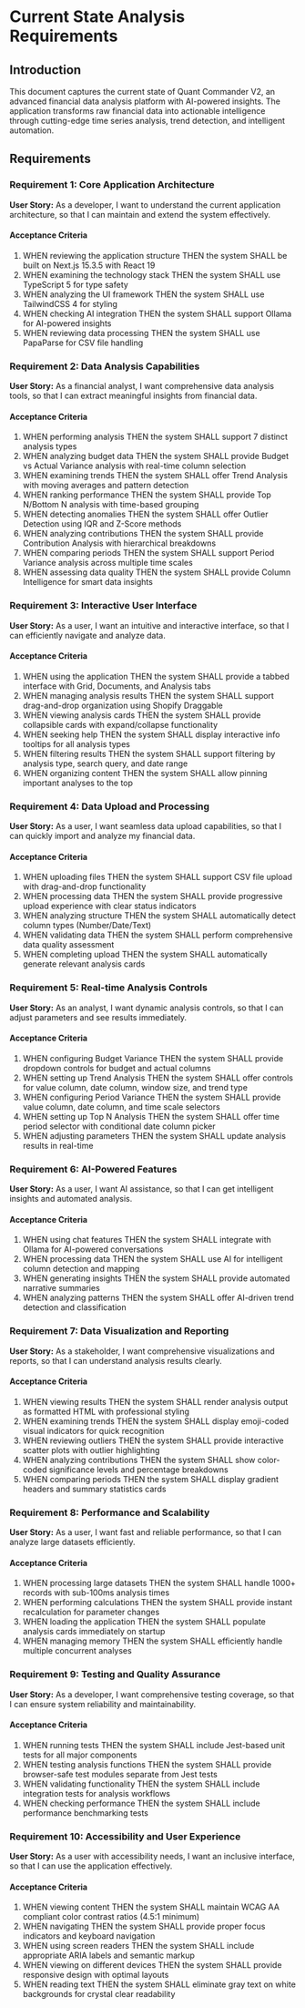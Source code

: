 # Current State Analysis Requirements

## Introduction

This document captures the current state of Quant Commander V2, an advanced financial data analysis platform with AI-powered insights. The application transforms raw financial data into actionable intelligence through cutting-edge time series analysis, trend detection, and intelligent automation.

## Requirements

### Requirement 1: Core Application Architecture

**User Story:** As a developer, I want to understand the current application architecture, so that I can maintain and extend the system effectively.

#### Acceptance Criteria

1. WHEN reviewing the application structure THEN the system SHALL be built on Next.js 15.3.5 with React 19
2. WHEN examining the technology stack THEN the system SHALL use TypeScript 5 for type safety
3. WHEN analyzing the UI framework THEN the system SHALL use TailwindCSS 4 for styling
4. WHEN checking AI integration THEN the system SHALL support Ollama for AI-powered insights
5. WHEN reviewing data processing THEN the system SHALL use PapaParse for CSV file handling

### Requirement 2: Data Analysis Capabilities

**User Story:** As a financial analyst, I want comprehensive data analysis tools, so that I can extract meaningful insights from financial data.

#### Acceptance Criteria

1. WHEN performing analysis THEN the system SHALL support 7 distinct analysis types
2. WHEN analyzing budget data THEN the system SHALL provide Budget vs Actual Variance analysis with real-time column selection
3. WHEN examining trends THEN the system SHALL offer Trend Analysis with moving averages and pattern detection
4. WHEN ranking performance THEN the system SHALL provide Top N/Bottom N analysis with time-based grouping
5. WHEN detecting anomalies THEN the system SHALL offer Outlier Detection using IQR and Z-Score methods
6. WHEN analyzing contributions THEN the system SHALL provide Contribution Analysis with hierarchical breakdowns
7. WHEN comparing periods THEN the system SHALL support Period Variance analysis across multiple time scales
8. WHEN assessing data quality THEN the system SHALL provide Column Intelligence for smart data insights

### Requirement 3: Interactive User Interface

**User Story:** As a user, I want an intuitive and interactive interface, so that I can efficiently navigate and analyze data.

#### Acceptance Criteria

1. WHEN using the application THEN the system SHALL provide a tabbed interface with Grid, Documents, and Analysis tabs
2. WHEN managing analysis results THEN the system SHALL support drag-and-drop organization using Shopify Draggable
3. WHEN viewing analysis cards THEN the system SHALL provide collapsible cards with expand/collapse functionality
4. WHEN seeking help THEN the system SHALL display interactive info tooltips for all analysis types
5. WHEN filtering results THEN the system SHALL support filtering by analysis type, search query, and date range
6. WHEN organizing content THEN the system SHALL allow pinning important analyses to the top

### Requirement 4: Data Upload and Processing

**User Story:** As a user, I want seamless data upload capabilities, so that I can quickly import and analyze my financial data.

#### Acceptance Criteria

1. WHEN uploading files THEN the system SHALL support CSV file upload with drag-and-drop functionality
2. WHEN processing data THEN the system SHALL provide progressive upload experience with clear status indicators
3. WHEN analyzing structure THEN the system SHALL automatically detect column types (Number/Date/Text)
4. WHEN validating data THEN the system SHALL perform comprehensive data quality assessment
5. WHEN completing upload THEN the system SHALL automatically generate relevant analysis cards

### Requirement 5: Real-time Analysis Controls

**User Story:** As an analyst, I want dynamic analysis controls, so that I can adjust parameters and see results immediately.

#### Acceptance Criteria

1. WHEN configuring Budget Variance THEN the system SHALL provide dropdown controls for budget and actual columns
2. WHEN setting up Trend Analysis THEN the system SHALL offer controls for value column, date column, window size, and trend type
3. WHEN configuring Period Variance THEN the system SHALL provide value column, date column, and time scale selectors
4. WHEN setting up Top N Analysis THEN the system SHALL offer time period selector with conditional date column picker
5. WHEN adjusting parameters THEN the system SHALL update analysis results in real-time

### Requirement 6: AI-Powered Features

**User Story:** As a user, I want AI assistance, so that I can get intelligent insights and automated analysis.

#### Acceptance Criteria

1. WHEN using chat features THEN the system SHALL integrate with Ollama for AI-powered conversations
2. WHEN processing data THEN the system SHALL use AI for intelligent column detection and mapping
3. WHEN generating insights THEN the system SHALL provide automated narrative summaries
4. WHEN analyzing patterns THEN the system SHALL offer AI-driven trend detection and classification

### Requirement 7: Data Visualization and Reporting

**User Story:** As a stakeholder, I want comprehensive visualizations and reports, so that I can understand analysis results clearly.

#### Acceptance Criteria

1. WHEN viewing results THEN the system SHALL render analysis output as formatted HTML with professional styling
2. WHEN examining trends THEN the system SHALL display emoji-coded visual indicators for quick recognition
3. WHEN reviewing outliers THEN the system SHALL provide interactive scatter plots with outlier highlighting
4. WHEN analyzing contributions THEN the system SHALL show color-coded significance levels and percentage breakdowns
5. WHEN comparing periods THEN the system SHALL display gradient headers and summary statistics cards

### Requirement 8: Performance and Scalability

**User Story:** As a user, I want fast and reliable performance, so that I can analyze large datasets efficiently.

#### Acceptance Criteria

1. WHEN processing large datasets THEN the system SHALL handle 1000+ records with sub-100ms analysis times
2. WHEN performing calculations THEN the system SHALL provide instant recalculation for parameter changes
3. WHEN loading the application THEN the system SHALL populate analysis cards immediately on startup
4. WHEN managing memory THEN the system SHALL efficiently handle multiple concurrent analyses

### Requirement 9: Testing and Quality Assurance

**User Story:** As a developer, I want comprehensive testing coverage, so that I can ensure system reliability and maintainability.

#### Acceptance Criteria

1. WHEN running tests THEN the system SHALL include Jest-based unit tests for all major components
2. WHEN testing analysis functions THEN the system SHALL provide browser-safe test modules separate from Jest tests
3. WHEN validating functionality THEN the system SHALL include integration tests for analysis workflows
4. WHEN checking performance THEN the system SHALL include performance benchmarking tests

### Requirement 10: Accessibility and User Experience

**User Story:** As a user with accessibility needs, I want an inclusive interface, so that I can use the application effectively.

#### Acceptance Criteria

1. WHEN viewing content THEN the system SHALL maintain WCAG AA compliant color contrast ratios (4.5:1 minimum)
2. WHEN navigating THEN the system SHALL provide proper focus indicators and keyboard navigation
3. WHEN using screen readers THEN the system SHALL include appropriate ARIA labels and semantic markup
4. WHEN viewing on different devices THEN the system SHALL provide responsive design with optimal layouts
5. WHEN reading text THEN the system SHALL eliminate gray text on white backgrounds for crystal clear readability